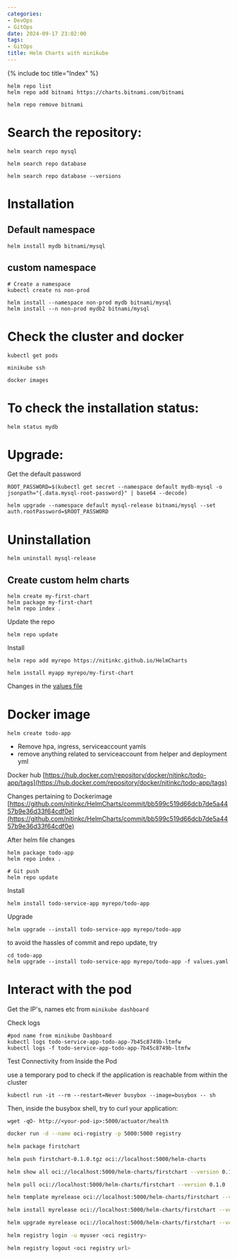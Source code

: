 ```yaml
---
categories:
- DevOps
- GitOps
date: 2024-09-17 23:02:00
tags:
- GitOps
title: Helm Charts with minikube
---
```


{% include toc title="Index" %}

```shell
helm repo list
helm repo add bitnami https://charts.bitnami.com/bitnami

helm repo remove bitnami
```

# Search the repository:

```shell
helm search repo mysql

helm search repo database

helm search repo database --versions
```

# Installation

## Default namespace

```shell
helm install mydb bitnami/mysql
```

## custom namespace

```shell
# Create a namespace
kubectl create ns non-prod

helm install --namespace non-prod mydb bitnami/mysql
helm install --n non-prod mydb2 bitnami/mysql
```

# Check the cluster and docker

```shell
kubectl get pods

minikube ssh

docker images
```

# To check the installation status:

```shell
helm status mydb
```

# Upgrade:

Get the default password

`ROOT_PASSWORD=$(kubectl get secret --namespace default mydb-mysql -o jsonpath="{.data.mysql-root-password}" | base64 --decode)`

```shell
helm upgrade --namespace default mysql-release bitnami/mysql --set auth.rootPassword=$ROOT_PASSWORD
```

# Uninstallation

```shell
helm uninstall mysql-release
```

## Create custom helm charts

```shell
helm create my-first-chart
helm package my-first-chart
helm repo index .
```

Update the repo

```shell
helm repo update
```

Install

```shell
helm repo add myrepo https://nitinkc.github.io/HelmCharts
```

```shell
helm install myapp myrepo/my-first-chart
```

Changes in
the [values file](https://github.com/nitinkc/HelmCharts/blob/main/todo-app/values.yaml#L10-L58)

# Docker image

```shell
helm create todo-app
```

- Remove hpa, ingress, serviceaccount yamls
- remove anything related to serviceaccount from helper and deployment yml

Docker hub
[https://hub.docker.com/repository/docker/nitinkc/todo-app/tags](https://hub.docker.com/repository/docker/nitinkc/todo-app/tags)

Changes pertaining to Dockerimage
[https://github.com/nitinkc/HelmCharts/commit/bb599c519d66dcb7de5a4457b9e36d33f64cdf0e](https://github.com/nitinkc/HelmCharts/commit/bb599c519d66dcb7de5a4457b9e36d33f64cdf0e)

After helm file changes

```shell
helm package todo-app
helm repo index . 

# Git push
helm repo update 
```

Install

```shell
helm install todo-service-app myrepo/todo-app 
```

Upgrade

```shell
helm upgrade --install todo-service-app myrepo/todo-app
```

to avoid the hassles of commit and repo update, try

```shell
cd todo-app
helm upgrade --install todo-service-app myrepo/todo-app -f values.yaml
```

# Interact with the pod

Get the IP's, names etc from `minikube dashboard`

Check logs

```shell
#pod name from minikube Dashboard
kubectl logs todo-service-app-todo-app-7b45c8749b-ltmfw  
kubectl logs -f todo-service-app-todo-app-7b45c8749b-ltmfw    
```

Test Connectivity from Inside the Pod

use a temporary pod to check if the application is reachable from within the
cluster

```shell
kubectl run -it --rm --restart=Never busybox --image=busybox -- sh
```

Then, inside the busybox shell, try to curl your application:

```shell
wget -qO- http://<your-pod-ip>:5000/actuator/health
```


```sh
docker run -d --name oci-registry -p 5000:5000 registry

helm package firstchart

helm push firstchart-0.1.0.tgz oci://localhost:5000/helm-charts

helm show all oci://localhost:5000/helm-charts/firstchart --version 0.1.0

helm pull oci://localhost:5000/helm-charts/firstchart --version 0.1.0

helm template myrelease oci://localhost:5000/helm-charts/firstchart --version 0.1.0

helm install myrelease oci://localhost:5000/helm-charts/firstchart --version 0.1.0

helm upgrade myrelease oci://localhost:5000/helm-charts/firstchart --version 0.2.0

helm registry login -u myuser <oci registry>

helm registry logout <oci registry url>
```